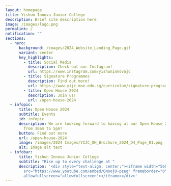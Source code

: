 ```yaml
---
layout: homepage
title: Yishun Innova Junior College
description: Brief site description here
image: /images/logo.png
permalink: /
notification: ""
sections:
  - hero:
      background: /images/2024_Website_Landing_Page.gif
      variant: center
      key_highlights:
        - title: Social Media
          description: Check out our Instagram!
          url: https://www.instagram.com/yishuninnovajc
        - title: Signature Programmes
          description: Find out more!
          url: https://www.yijc.moe.edu.sg/curriculum/signature-programmes/
        - title: Open House 2024
          description: Join us!
          url: /open-house-2024
  - infopic:
      title: Open House 2024
      subtitle: Events
      id: infopic
      description: We are looking forward to having at our Open House 2024 on 12 Jan,
        from 10am to 5pm!
      button: Find out more
      url: /open-house-2024
      image: /images/2024 Images/YIJC_OH_Brochure_2024_D4_Page_01.png
      alt: Image alt text
  - infobar:
      title: Yishun Innova Junior College
      subtitle: "Rise up to every challenge at "
      description: '<div style="text-align: center;"><iframe width="560" height="315"
        src="https://www.youtube.com/embed/GNoojU-pzeg" frameborder="0"
        allowfullscreen="allowfullscreen"></iframe></div>'
---
```

